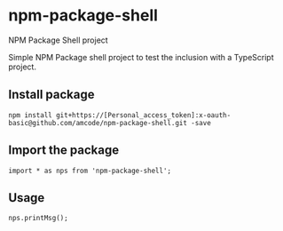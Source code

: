 # npm-package-shell
NPM Package Shell project

Simple NPM Package shell project to test the inclusion with a TypeScript project.

## Install package

`npm install git+https://[Personal_access_token]:x-oauth-basic@github.com/amcode/npm-package-shell.git -save`

## Import the package

`import * as nps from 'npm-package-shell';`


## Usage

`nps.printMsg();`
